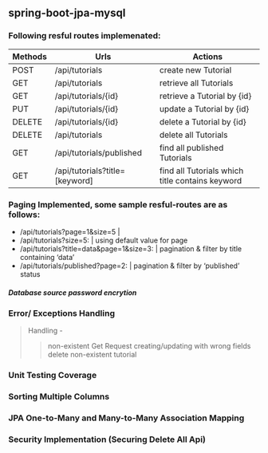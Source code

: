 ## spring-boot-jpa-mysql

### Following resful routes implemenated:

|Methods	    |Urls	                                 | Actions                              			|
|-------------- |----------------------------------------|--------------------------------------------------|
| POST	      	| /api/tutorials	                     | create new Tutorial								|
| GET	        | /api/tutorials	                     | retrieve all Tutorials							|
| GET	        | /api/tutorials/{id}	                 | retrieve a Tutorial by {id}						|
| PUT	        | /api/tutorials/{id}	                 | update a Tutorial by {id}						|
| DELETE	    | /api/tutorials/{id}	                 | delete a Tutorial by {id}						|
| DELETE	    | /api/tutorials	                     | delete all Tutorials								|
| GET	        | /api/tutorials/published	             | find all published Tutorials						|
| GET	        | /api/tutorials?title=[keyword]	     | find all Tutorials which title contains keyword	|


### Paging Implemented, some sample resful-routes are as follows:

* /api/tutorials?page=1&size=5  |
* /api/tutorials?size=5: | using default value for page
* /api/tutorials?title=data&page=1&size=3: | pagination & filter by title containing ‘data’
* /api/tutorials/published?page=2: | pagination & filter by ‘published’ status

##### Database source password encrytion

### Error/ Exceptions Handling
> Handling - 
>> non-existent Get Request
>> creating/updating with wrong fields
>> delete non-existent tutorial

### Unit Testing Coverage


### Sorting Multiple Columns


### JPA One-to-Many and Many-to-Many Association Mapping

### Security Implementation (Securing Delete All Api)


